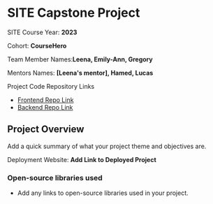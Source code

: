# SITE Capstone Project

SITE Course Year: **2023**

Cohort: **CourseHero**

Team Member Names:**Leena, Emily-Ann, Gregory**

Mentors Names: **[Leena's mentor], Hamed, Lucas**

Project Code Repository Links

* [Frontend Repo Link]()
* [Backend Repo Link]()

## Project Overview

Add a quick summary of what your project theme and objectives are. 

Deployment Website: **Add Link to Deployed Project**

### Open-source libraries used

- Add any links to open-source libraries used in your project.
